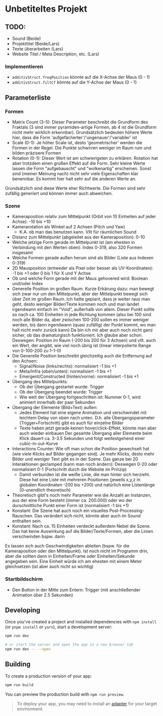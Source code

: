 # Unbetiteltes Projekt

## TODO:
- Sound (Beide)
- Projekttitel (Beide/Lars)
- Texte überarbeiten (Lars)
- Website Titel / Meta Description, etc. (Lars)

### Implementieren
- `additivStruct.freqPosition` könnte auf die X-Achse der Maus (0 - 1)
- `additivStruct.filtCf` könnte auf die Y-Achse der Maus (0 - 1)

## Parameterliste

### Formen
- Matrix Count (3-5): Dieser Parameter beschreibt die Grundform des Fraktals (3 sind immer pyramiden-artige Formen, ab 4 ist die Grundform nicht mehr wirklich erkennbar). Grundsätzlich bedeuten höhere Werte hier, dass die Form 'aufgefächerter'/'ungenauer'/'variabler' ist
- Scale (0-1): Je höher Scale ist, desto 'geometrischer' werden die Formen in der Regel. Die Punkte schwirren weniger im Raum rum und bilden präzisere Formen
- Rotation (0-1): Dieser Wert ist am schwierigsten zu erklären. Rotation hat aber trotzdem einen großen Effekt auf die Form. Sehr kleine Werte lassen die Form "aufgebauscht" und "wolkenartig" erscheinen. Sonst sind (meiner Meinung nach) nicht sehr viele Eigenschaften klar benennbar. Es kommt hier halt sehr auf die anderen Werte an.

Grundsätzlich sind diese Werte eher Richtwerte. Die Formen sind sehr zufällig generiert und können immer auch abweichen.

### Szene
- Kameraposition relativ zum Mittelpunkt (Orbit von 10 Einheiten auf jeder Achse): -10 bis +10
- Kamerarotation als Winkel auf 2 Achsen (Pitch und Yaw)
	- K.A. ob man das benutzen kann. Vllt für räumlichen Sound
- Distanz zum Mittelpunkt (abgeleitet aus der Kameraposition): 0-10
- Welche jetzige Form gerade im Mittelpunkt ist (am ehesten in Verbindung mit den Werten oben): Index 0-319, also 320 Formen insgesamt
- Welche Formen gerade außen herum sind als Bilder (Liste aus Indexen 0-319)
- 2D Mausposition (entweder als Pixel oder besser als UV-Koordinaten): -1 bis +1 oder 0 bis 1 für X und Y Achse
- Ob und welche Form gerade mit der Maus gehovered wird: Boolean und/oder Index
- Generelle Position im großen Raum. Kurze Erkärung dazu: man bewegt sich zwar nur um den Mittelpunkt, aber der Mittelpunkt bewegt sich über Zeit im großen Raum. Ich hatte geplant, dass je weiter raus man geht, desto weniger Bilder/Texte kommen noch und man landet irgendwann einfach im "Void", außerhalb von allem.
Dieser Punkt sollte so nach ca. 100 Einheiten in jede Richtung kommen (also bei 100 sind noch alle Bilder da, aber zwischen 100-200 sollen es immer weniger werden, bis dann irgendwann (quasi zufällig) der Punkt kommt, wo man halt nicht mehr zurück kann)
Da bin ich mir aber auch noch nicht ganz sicher, ob das dramaturgisch funktioniert. Ich glaube aber schon.
Deswegen: Position im Raum (-200 bis 200 für 3 Achsen) und vllt. auch ein Wert, der angibt, wie viel noch übrig ist (linear interpolierte Range von 0-100-200 zu 1-1-0)
- Die Generelle Position beschreibt gleichzeitig auch die Entfernung auf den Achsen:
	- Signal/Noise (links/rechts): normalisiert -1 bis +1
	- Meta/Infra (oben/unten): normalisiert -1 bis +1
	- Emergent/Constructed (hinten/vorne): normalisiert -1 bis +1
- Übergang des Mittelpunkts:
	- Ob der Übergang gestartet wurde: Trigger
	- Ob der Übergang beendet wurde: Trigger
	- Wie weit der Übergang fortgeschritten ist: Nummer 0-1, wird animiert innerhalb der paar Sekunden
- Übergang der Elemente (Bild+Text) außen:
	- Jedes Element hat eine eigene Animation und verschwindet mit leichtem Delay von oben nach unten. D.h. alle Übergangsparameter (Trigger+Fortschritt) gibt es auch für einzelne Bilder
	- Texte haben jetzt gerade keinen hover/click-Effekt, könnte man aber auch wieder einbauen
Der gesamte Übergang aller Elemente beim Klick dauert ca. 3-3.5 Sekunden und folgt weitestgehend einer cubic-in-out-Kurve
- Interactions Counter: Wie oft man schon die Position gewechselt hat (wie viele Klicks auf Bilder gegangen sind). Je mehr Klicks, desto mehr Bilder und weniger Text gibt es in der Szene. Das ganze bei 20 Interaktionen geclamped (kann man noch ändern): Deswegen 0-20 oder normalisiert 0-1 (Fortschritt durch die Website im Prinzip)
	- Damit verbunden ist die weiße Linie, die man hinter sich herzieht. Diese hat eine Liste mit mehreren Positionen (jeweils x,y,z in globalen Koordinaten -200 bis +200) und natürlich eine Listenlänge (0-unendlich theoretisch)
- Theoretisch gibt's noch mehr Parameter wie die Anzahl an Instanzen, aus der eine Form besteht (immer ca. 200.000) oder wo der durschnittliche Punkt einer Form ist (normalisiert -1 bis +1)
- Konstant: Die Szene hat auch noch ein visuelles Post-Processing-Rauschen. Das verändert sich nicht, könnte aber auch im Sound enthalten sein.
- Konstant: Nach ca. 15 Einheiten verdeckt außerdem Nebel die Szene. Das hat keine Auswirkung auf die Bilder/Texte/Formen, aber die Linien verschwinden bspw. darin

Es lassen sich auch Geschwindigkeiten ableiten (bspw. für die Kameraposition oder den Mittelpunkt). Ist noch nicht im Programm drin, aber die sollten dann in Einheiten/Frame oder Einheiten/Sekunde angegeben sein.
Eine Einheit würde ich am ehesten mit einem Meter gleichsetzen (ist aber auch nicht so wichtig)

### Startbildschirm
- Den Button in der Mitte zum Entern: Trigger (mit anschließender Animation über 2.5 Sekunden)




## Developing

Once you've created a project and installed dependencies with `npm install` (or `pnpm install` or `yarn`), start a development server:

```bash
npm run dev

# or start the server and open the app in a new browser tab
npm run dev -- --open
```

## Building

To create a production version of your app:

```bash
npm run build
```

You can preview the production build with `npm run preview`.

> To deploy your app, you may need to install an [adapter](https://svelte.dev/docs/kit/adapters) for your target environment.
